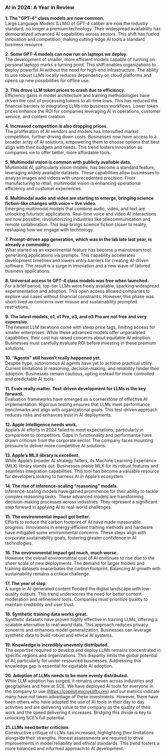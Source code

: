 ### AI in 2024: A Year in Review

**1. The "GPT-4" class models are now common.**  
Large Language Models (LLMs) of GPT-4 caliber are now the industry standard, no longer a premium technology. Their widespread availability has democratized advanced AI capabilities across sectors. This shift has fueled innovation and competition, making cutting-edge AI tools a standard business resource.

**2. Some GPT-4 models can now run on laptops we deploy.**  
The development of smaller, more efficient models capable of running on personal laptops marks a turning point. This shift enables organizations to deploy powerful AI without the need for high-end infrastructure. The ability to use robust LLMs locally reduces dependency on cloud platforms and opens up new possibilities for offline use.

**3. This drove LLM token prices to crash due to efficiency.**  
Efficiency gains in model architecture and training methodologies have driven the cost of processing tokens to all-time lows. This has reduced the financial barriers to integrating LLMs into business workflows. Lower token prices enhance the ROI for companies leveraging AI in operations, customer service, and content creation.

**4. Increased competition is also dropping prices.**  
The proliferation of AI vendors and models has intensified market competition, further driving down costs. Businesses now have access to a broader array of AI solutions, empowering them to choose options that best align with their budgets and needs. This trend fosters innovation as companies vie to offer better, more affordable tools.

**5. Multimodal vision is common with publicly available data.**  
Multimodal AI, particularly vision models, has become a standard feature, leveraging widely available datasets. These capabilities allow businesses to analyze images and videos with unprecedented precision. From manufacturing to retail, multimodal vision is enhancing operational efficiency and customer experiences.

**6. Multimodal audio and video are starting to emerge, bringing science fiction-like changes with voice + live video.**  
Emerging multimodal models that combine audio, video, and text are unlocking futuristic applications. Real-time voice and video AI interactions are now possible, revolutionizing industries like telecommunication and remote collaboration. This leap brings science fiction closer to reality, reshaping how we engage with technology.

**7. Prompt-driven app generation, which was in the lab late last year, is already a commodity.**  
What started as an experimental feature has become a mainstream tool: generating applications via prompts. This capability accelerates development timelines and lowers entry barriers for creating AI-driven software. The result is a surge in innovation and a new wave of tailored business applications.

**8. Universal access to GPT-4 class models was free when launched.**  
For a brief period, top-tier LLMs were freely available, sparking widespread experimentation and adoption. This open access allowed companies to explore use cases without financial constraints. However, this phase was short-lived as concerns over misuse and sustainability prompted restrictions.

**9. The latest models, o1, o1 Pro, o3, and o3 Pro are not free and very expensive.**  
The newest LLM iterations come with steep price tags, limiting access for smaller enterprises. While these advanced models offer unparalleled capabilities, their cost has raised concerns about equitable AI adoption. Businesses must carefully evaluate ROI before investing in these premium solutions.

**10. “Agents” still haven’t really happened yet.**  
Despite hype, autonomous AI agents have yet to achieve practical utility. Current limitations in reasoning, decision-making, and reliability hinder their adoption. Businesses remain cautious, opting instead for more controlled and predictable AI tools.

**11. Evals really matter. Test-driven development for LLMs is the key forward.**  
Evaluation frameworks have emerged as a cornerstone of effective AI implementation. Rigorous testing ensures that LLMs meet performance benchmarks and align with organizational goals. This test-driven approach reduces risks and enhances trust in AI deployments.

**12. Apple Intelligence needs work.**  
Apple’s AI efforts in 2024 failed to meet expectations, particularly in comparison to competitors. Gaps in functionality and performance have drawn criticism from the corporate sector. The company faces mounting pressure to deliver more competitive AI solutions.

**13. Apple’s MLX library is excellent.**  
While Apple’s broader AI strategy falters, its Machine Learning Experience (MLX) library stands out. Businesses praise MLX for its robust features and seamless integration capabilities. This tool has become a valuable resource for developers looking to harness AI in Apple’s ecosystem.

**14. The rise of inference-scaling “reasoning” models.**  
Inference-scaling models have gained prominence for their ability to tackle complex reasoning tasks. These advanced models are transforming decision-making processes across industries. They represent a significant step forward in applying AI to real-world challenges.

**15. The environmental impact got better.**  
Efforts to reduce the carbon footprint of AI have made measurable progress. Innovations in energy-efficient training methods and hardware have mitigated some environmental concerns. These steps align with corporate sustainability goals, fostering greater confidence in AI technologies.

**16. The environmental impact got much, much worse.**  
However, the overall environmental cost of AI continues to rise due to the sheer scale of new deployments. The demand for larger models and training datasets exacerbates the carbon footprint. Balancing AI growth with sustainability remains a critical challenge.

**17. The year of slop.**  
A surge in AI-generated content flooded the digital landscape with low-quality outputs. This trend underscores the need for better content moderation and refinement tools. Companies must prioritize quality to maintain credibility and user trust.

**18. Synthetic training data works great.**  
Synthetic datasets have proven highly effective in training LLMs, offering a scalable alternative to real-world data. This approach reduces privacy concerns and enhances model generalization. Businesses can leverage synthetic data to build robust and ethical AI systems.

**19. Knowledge is incredibly unevenly distributed.**  
The expertise required to develop and deploy LLMs remains concentrated in specific regions and organizations. This disparity limits the global potential of AI, particularly for under-resourced businesses. Addressing this knowledge gap is essential for equitable AI adoption.

**20. Adoption of LLMs needs to be more evenly distributed.**  
While LLM adoption has surged, it remains uneven across industries and geographies and here at SCE. We have deployed AI tools for everyone in the company to use (https://copilot.microsoft.com) and our metrics indicate many have not taken advantage of these investments.  However, there have been others who have adopted the use of AI tools in their day to day activities and are delivering value to the company as the quality of their work and the speed delivering it increases.  Bridging this divide is key to unlocking SCE’s full potential.

**21. LLMs need better criticism.**  
Constructive critique of LLMs has increased, highlighting their limitations alongside their strengths. Honest assessments are required to drive improvements in model reliability and ethical standards. This trend fosters a more balanced and informed approach to AI development.